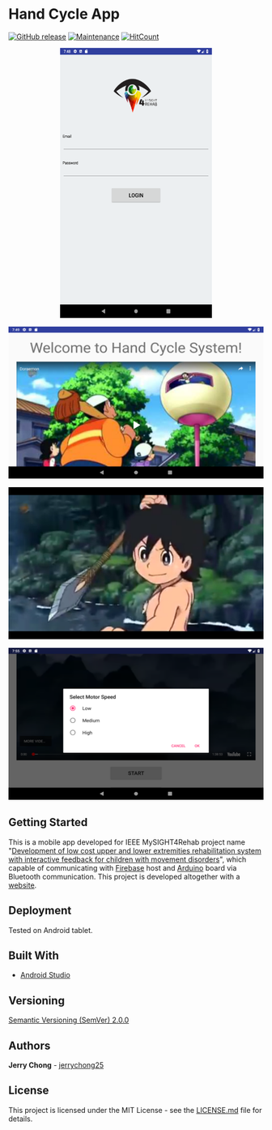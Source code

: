 # Hand Cycle App

[![GitHub release](https://img.shields.io/github/release/ieeemysight4rehab/hand-cycle-android.svg)](https://gitHub.com/ieeemysight4rehab/hand-cycle-android/releases/)
[![Maintenance](https://img.shields.io/badge/Maintained%3F-yes-green.svg)](https://github.com/ieeemysight4rehab/hand-cycle-android/graphs/commit-activity)
[![HitCount](http://hits.dwyl.com/ieeemysight4rehab/hand-cycle-android.svg)](http://hits.dwyl.com/ieeemysight4rehab/hand-cycle-android)

<p align="center">
  <img src="Tablet7ScreenShot1.png" alt="Hand Cycle Screenshot Login"
       width="300" height="533">
</p>
<p align="center">
  <img src="Tablet7ScreenShot2.png" alt="Hand Cycle Screenshot Home"
       width="533" height="300">
</p>
<p align="center">
  <img src="Tablet7ScreenShot3.png" alt="Hand Cycle Screenshot Video"
       width="533" height="300">
</p>
<p align="center">
  <img src="Tablet7ScreenShot5.png" alt="Hand Cycle Screenshot Menu"
       width="533" height="300">
</p>

## Getting Started

This is a mobile app developed for IEEE MySIGHT4Rehab project name "[Development of low cost upper and lower extremities rehabilitation system with interactive feedback for children with movement disorders](https://ieeexplore.ieee.org/document/7843556/)", which capable of communicating with [Firebase](https://firebase.google.com/) host and [Arduino](https://www.arduino.cc/) board via Bluetooth communication. This project is developed altogether with a [website](https://github.com/ieeemysight4rehab/hand-cycle-web).

## Deployment

Tested on Android tablet.

## Built With

* [Android Studio](https://developer.android.com/studio/)

## Versioning

[Semantic Versioning (SemVer) 2.0.0](http://semver.org/)

## Authors

**Jerry Chong** - [jerrychong25](https://github.com/jerrychong25)

## License

This project is licensed under the MIT License - see the [LICENSE.md](LICENSE.md) file for details.
